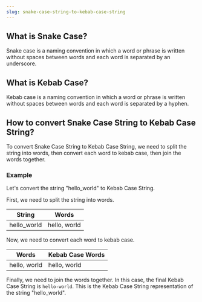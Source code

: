 ```yaml
---
slug: snake-case-string-to-kebab-case-string
---
```


## What is Snake Case?

Snake case is a naming convention in which a word or phrase is written without spaces between words and each word is separated by an underscore.

## What is Kebab Case?

Kebab case is a naming convention in which a word or phrase is written without spaces between words and each word is separated by a hyphen.

## How to convert Snake Case String to Kebab Case String?

To convert Snake Case String to Kebab Case String, we need to split the string into words, then convert each word to kebab case, then join the words together.

### Example

Let's convert the string "hello_world" to Kebab Case String.

First, we need to split the string into words.

| String      | Words        |
| ----------- | ------------ |
| hello_world | hello, world |

Now, we need to convert each word to kebab case.

| Words        | Kebab Case Words |
| ------------ | ---------------- |
| hello, world | hello, world     |

Finally, we need to join the words together. In this case, the final Kebab Case String is `hello-world`. This is the Kebab Case String representation of the string "hello_world".
